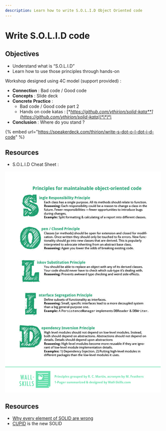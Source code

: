 ```yaml
---
description: Learn how to write S.O.L.I.D Object Oriented code
---
```


# Write S.O.L.I.D code

## Objectives

* Understand what is “S.O.L.I.D”
* Learn how to use those principles through hands-on

Workshop designed using 4C model \(support provided\) :

* **Connection** : Bad code / Good code
* **Concepts** : Slide deck
* **Concrete** **Practice** : 
  * Bad code / Good code part 2
  * Hands on code katas : [**https://github.com/ythirion/solid-kata**](https://github.com/ythirion/solid-kata)\*\*\*\*
* **Conclusion** : Where do you stand ?

{% embed url="https://speakerdeck.com/thirion/write-s-dot-o-l-dot-i-d-code" %}

## Resources

* S.O.L.I.D Cheat Sheet :

![](../../.gitbook/assets/solid-cheat-sheet.jpg)

## Resources

* [Why every element of SOLID are wrong](https://speakerdeck.com/tastapod/why-every-element-of-solid-is-wrong)
* [CUPID](https://speakerdeck.com/tastapod/cupid-for-joyful-coding) is the new SOLID

